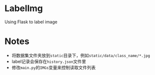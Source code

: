 # LabelImg
Using Flask to label image

# Notes

- 将数据集文件夹放到`static`目录下，例如`static/data/class_name/*.jpg`
- label记录会保存在`history.json`文件里
- 修改`main.py`的`IMGs`变量来控制读取文件列表